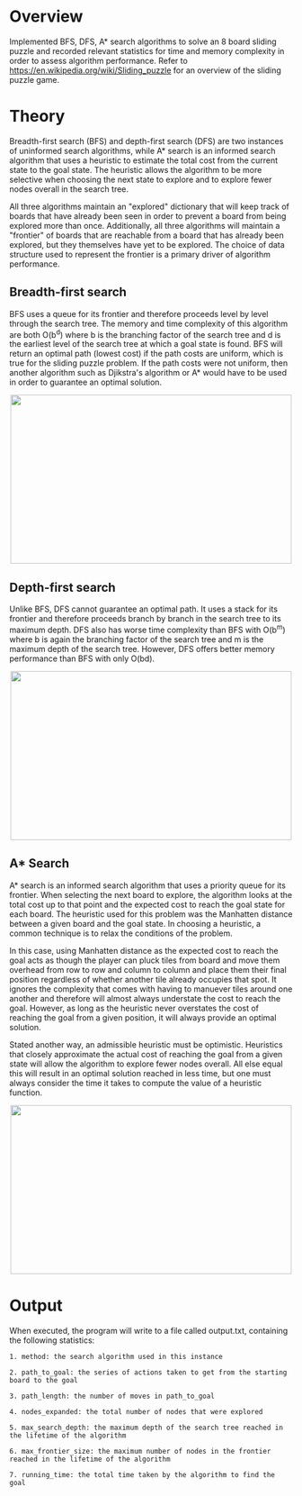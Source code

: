 # Overview #
Implemented BFS, DFS, A* search algorithms to solve an 8 board sliding puzzle and recorded relevant statistics for time and memory complexity in order to assess algorithm performance. Refer to https://en.wikipedia.org/wiki/Sliding_puzzle for an overview of the sliding puzzle game.

# Theory #
Breadth-first search (BFS) and depth-first search (DFS) are two instances of uninformed search algorithms, while A* search is an informed search algorithm that uses a heuristic to estimate the total cost from the current state to the goal state. The heuristic allows the algorithm to be more selective when choosing the next state to explore and to explore fewer nodes overall in the search tree.

All three algorithms maintain an "explored" dictionary that will keep track of boards that have already been seen in order to prevent a board from being explored more than once. Additionally, all three algorithms will maintain a "frontier" of boards that are reachable from a board that has already been explored, but they themselves have yet to be explored. The choice of data structure used to represent the frontier is a primary driver of algorithm performance. 

## Breadth-first search ##
BFS uses a queue for its frontier and therefore proceeds level by level through the search tree. The memory and time complexity of this algorithm are both O(b<sup>d</sup>) where b is the branching factor of the search tree and d is the earliest level of the search tree at which a goal state is found. BFS will return an optimal path (lowest cost) if the path costs are uniform, which is true for the sliding puzzle problem. If the path costs were not uniform, then another algorithm such as Djikstra's algorithm or A* would have to be used in order to guarantee an optimal solution.

<p align="center">
  <img width="500" height="300" src="https://s3.amazonaws.com/sliding-puzzle/bfs_visual.png">
</p>

## Depth-first search ##
Unlike BFS, DFS cannot guarantee an optimal path. It uses a stack for its frontier and therefore proceeds branch by branch in the search tree to its maximum depth. DFS also has worse time complexity than BFS with O(b<sup>m</sup>) where b is again the branching factor of the search tree and m is the maximum depth of the search tree. However, DFS offers better memory performance than BFS with only O(bd). 

<p align="center">
  <img width="500" height="300" src="https://s3.amazonaws.com/sliding-puzzle/dfs_visual.png">
</p>

## A* Search ##
A* search is an informed search algorithm that uses a priority queue for its frontier. When selecting the next board to explore, the algorithm looks at the total cost up to that point and the expected cost to reach the goal state for each board. The heuristic used for this problem was the Manhatten distance between a given board and the goal state. In choosing a heuristic, a common technique is to relax the conditions of the problem. 

In this case, using Manhatten distance as the expected cost to reach the goal acts as though the player can pluck tiles from board and move them overhead from row to row and column to column and place them their final position regardless of whether another tile already occupies that spot. It ignores the complexity that comes with having to manuever tiles around one another and therefore will almost always understate the cost to reach the goal. However, as long as the heuristic never overstates the cost of reaching the goal from a given position, it will always provide an optimal solution. 

Stated another way, an admissible heuristic must be optimistic. Heuristics that closely approximate the actual cost of reaching the goal from a given state will allow the algorithm to explore fewer nodes overall. All else equal this will result in an optimal solution reached in less time, but one must always consider the time it takes to compute the value of a heuristic function.

<p align="center">
  <img width="500" height="300" src="https://s3.amazonaws.com/sliding-puzzle/astar_visual.png">
</p>

# Output
When executed, the program will write to a file called output.txt, containing the following statistics:

	1. method: the search algorithm used in this instance
	
	2. path_to_goal: the series of actions taken to get from the starting board to the goal
	
	3. path_length: the number of moves in path_to_goal
	
	4. nodes_expanded: the total number of nodes that were explored
	
	5. max_search_depth: the maximum depth of the search tree reached in the lifetime of the algorithm
	
	6. max_frontier_size: the maximum number of nodes in the frontier reached in the lifetime of the algorithm
	
	7. running_time: the total time taken by the algorithm to find the goal 
	
